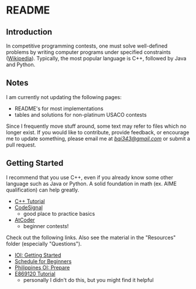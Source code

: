 # README

## Introduction

In competitive programming contests, one must solve well-defined problems by writing computer programs under specified constraints ([Wikipedia](https://en.wikipedia.org/wiki/Competitive_programming)). Typically, the most popular language is C++, followed by Java and Python.

## Notes

I am currently not updating the following pages:

 * README's for most implementations
 * tables and solutions for non-platinum USACO contests

Since I frequently move stuff around, some text may refer to files which no longer exist. If you would like to contribute, provide feedback, or encourage me to update something, please email me at *bqi343@gmail.com* or submit a pull request.

## Getting Started

I recommend that you use C++, even if you already know some other language such as Java or Python. A solid foundation in math (ex. AIME qualification) can help greatly.

  * [C++ Tutorial](https://www.google.com/url?q=http%3A%2F%2Fwww.cplusplus.com%2Fdoc%2Ftutorial%2F&sa=D)
  * [CodeSignal](https://codesignal.com/)
    * good place to practice basics
  * [AtCoder](http://atcoder.jp/)
    * beginner contests!

Check out the following links. Also see the material in the "Resources" folder (especially "Questions").

  * [IOI: Getting Started](https://ioinformatics.org/page/getting-started/14)
  * [Schedule for Beginners](https://www.quora.com/What-is-a-good-schedule-to-follow-for-becoming-better-at-competitive-programming-for-beginners)
  * [Philippines OI: Prepare](https://noi.ph/prepare/)
  * [E869120 Tutorial](http://codeforces.com/blog/entry/53341)
    * personally I didn't do this, but you might find it helpful
